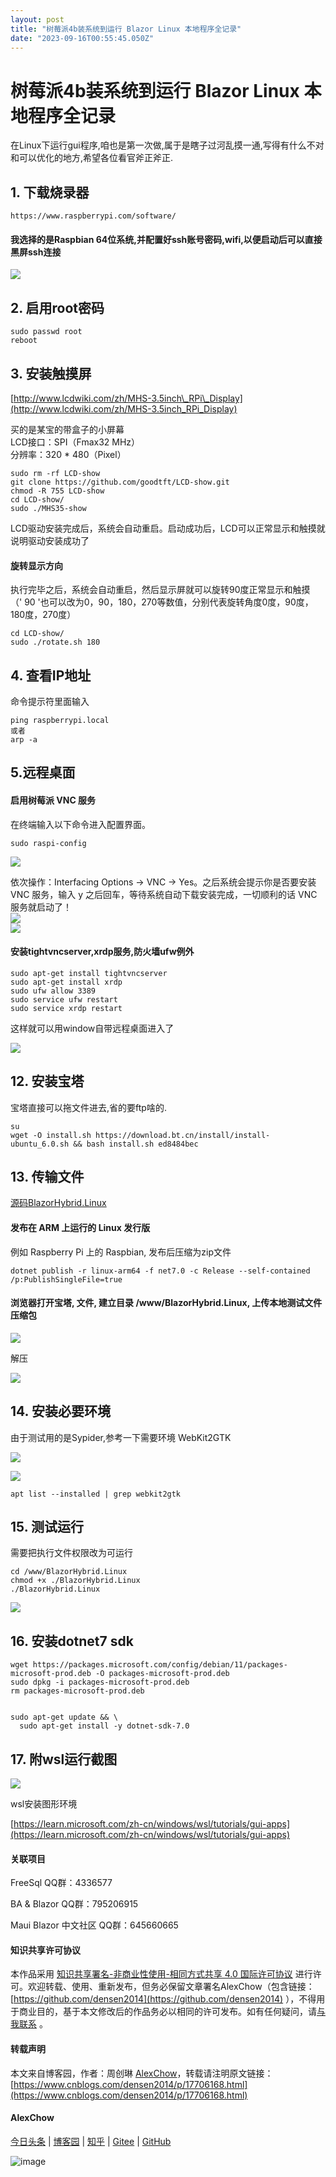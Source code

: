 ```yaml
---
layout: post
title: "树莓派4b装系统到运行 Blazor Linux 本地程序全记录"
date: "2023-09-16T00:55:45.050Z"
---
```

树莓派4b装系统到运行 Blazor Linux 本地程序全记录
================================

在Linux下运行gui程序,咱也是第一次做,属于是瞎子过河乱摸一通,写得有什么不对和可以优化的地方,希望各位看官斧正斧正.

1\. 下载烧录器
---------

    https://www.raspberrypi.com/software/
    

#### 我选择的是Raspbian 64位系统,并配置好ssh账号密码,wifi,以便启动后可以直接黑屏ssh连接

![](https://img2023.cnblogs.com/blog/1980213/202309/1980213-20230915234136402-396671960.png)

2\. 启用root密码
------------

    sudo passwd root
    reboot
    

3\. 安装触摸屏
---------

[http://www.lcdwiki.com/zh/MHS-3.5inch\_RPi\_Display](http://www.lcdwiki.com/zh/MHS-3.5inch_RPi_Display)

买的是某宝的带盒子的小屏幕  
LCD接口：SPI（Fmax32 MHz）  
分辨率：320 \* 480（Pixel）

    sudo rm -rf LCD-show
    git clone https://github.com/goodtft/LCD-show.git
    chmod -R 755 LCD-show
    cd LCD-show/
    sudo ./MHS35-show
    

LCD驱动安装完成后，系统会自动重启。启动成功后，LCD可以正常显示和触摸就说明驱动安装成功了

#### 旋转显示方向

执行完毕之后，系统会自动重启，然后显示屏就可以旋转90度正常显示和触摸  
（' 90 '也可以改为0，90，180，270等数值，分别代表旋转角度0度，90度，180度，270度）

    cd LCD-show/
    sudo ./rotate.sh 180
    

4\. 查看IP地址
----------

命令提示符里面输入

    ping raspberrypi.local
    或者 
    arp -a 
    

5.远程桌面
------

#### 启用树莓派 VNC 服务

在终端输入以下命令进入配置界面。

    sudo raspi-config
    

![](https://img2023.cnblogs.com/blog/1980213/202309/1980213-20230916003211963-2062014582.png)

依次操作：Interfacing Options -> VNC -> Yes。之后系统会提示你是否要安装 VNC 服务，输入 y 之后回车，等待系统自动下载安装完成，一切顺利的话 VNC 服务就启动了！  
![](https://img2023.cnblogs.com/blog/1980213/202309/1980213-20230916003226008-1440051362.png)  
![](https://img2023.cnblogs.com/blog/1980213/202309/1980213-20230916003231455-532515275.png)

#### 安装tightvncserver,xrdp服务,防火墙ufw例外

    sudo apt-get install tightvncserver
    sudo apt-get install xrdp
    sudo ufw allow 3389
    sudo service ufw restart
    sudo service xrdp restart
    

这样就可以用window自带远程桌面进入了

![](https://img2023.cnblogs.com/blog/1980213/202309/1980213-20230916004814485-243041614.png)

12\. 安装宝塔
---------

宝塔直接可以拖文件进去,省的要ftp啥的.

    su
    wget -O install.sh https://download.bt.cn/install/install-ubuntu_6.0.sh && bash install.sh ed8484bec
    

13\. 传输文件
---------

[源码BlazorHybrid.Linux](https://github.com/densen2014/BlazorHybrid/tree/master/BlazorHybrid.Linux?WT.mc_id=DT-MVP-5005078)

#### 发布在 ARM 上运行的 Linux 发行版

例如 Raspberry Pi 上的 Raspbian, 发布后压缩为zip文件

    dotnet publish -r linux-arm64 -f net7.0 -c Release --self-contained /p:PublishSingleFile=true
    

#### 浏览器打开宝塔, 文件, 建立目录 /www/BlazorHybrid.Linux, 上传本地测试文件压缩包

![](https://img2023.cnblogs.com/blog/1980213/202309/1980213-20230916003925467-538838644.png)

解压

![](https://img2023.cnblogs.com/blog/1980213/202309/1980213-20230916004340332-284860379.png)

14\. 安装必要环境
-----------

由于测试用的是Sypider,参考一下需要环境 WebKit2GTK

![](https://img2023.cnblogs.com/blog/1980213/202309/1980213-20230916011652950-1390313006.png)

![](https://img2023.cnblogs.com/blog/1980213/202309/1980213-20230916011700186-2008793321.png)

    apt list --installed | grep webkit2gtk
    

15\. 测试运行
---------

需要把执行文件权限改为可运行

    cd /www/BlazorHybrid.Linux
    chmod +x ./BlazorHybrid.Linux
    ./BlazorHybrid.Linux
    

![](https://img2023.cnblogs.com/blog/1980213/202309/1980213-20230916054542726-726002468.png)

16\. 安装dotnet7 sdk
------------------

    wget https://packages.microsoft.com/config/debian/11/packages-microsoft-prod.deb -O packages-microsoft-prod.deb
    sudo dpkg -i packages-microsoft-prod.deb
    rm packages-microsoft-prod.deb
    

    sudo apt-get update && \
      sudo apt-get install -y dotnet-sdk-7.0
    

17\. 附wsl运行截图
-------------

![](https://img2023.cnblogs.com/blog/1980213/202309/1980213-20230916011749040-1538260196.png)

wsl安装图形环境

[https://learn.microsoft.com/zh-cn/windows/wsl/tutorials/gui-apps](https://learn.microsoft.com/zh-cn/windows/wsl/tutorials/gui-apps)

#### 关联项目

FreeSql QQ群：4336577

BA & Blazor QQ群：795206915

Maui Blazor 中文社区 QQ群：645660665

#### 知识共享许可协议

本作品采用 [知识共享署名-非商业性使用-相同方式共享 4.0 国际许可协议](https://creativecommons.org/licenses/by-nc-sa/4.0/) 进行许可。欢迎转载、使用、重新发布，但务必保留文章署名AlexChow（包含链接： [https://github.com/densen2014](https://github.com/densen2014) ），不得用于商业目的，基于本文修改后的作品务必以相同的许可发布。如有任何疑问，请[与我联系](zhouchuanglin@gmail.com) 。

#### 转载声明

本文来自博客园，作者：周创琳 [AlexChow](https://www.cnblogs.com/densen2014/)，转载请注明原文链接：[https://www.cnblogs.com/densen2014/p/17706168.html](https://www.cnblogs.com/densen2014/p/17706168.html)

#### AlexChow

[今日头条](https://www.toutiao.com/c/user/token/MS4wLjABAAAAGMBzlmgJx0rytwH08AEEY8F0wIVXB2soJXXdUP3ohAE/?) | [博客园](https://www.cnblogs.com/densen2014) | [知乎](https://www.zhihu.com/people/alex-chow-54) | [Gitee](https://gitee.com/densen2014) | [GitHub](https://github.com/densen2014?WT.mc_id=DT-MVP-5005078)

![image](https://img2023.cnblogs.com/blog/1980213/202302/1980213-20230201233143321-1727894703.png)